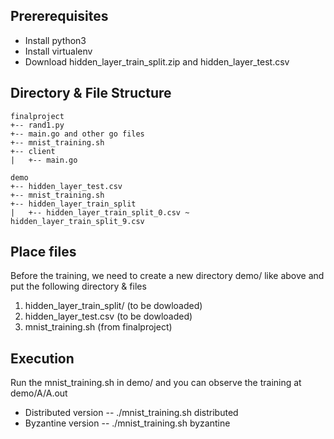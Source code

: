 ## Prererequisites
- Install python3
- Install virtualenv
- Download hidden_layer_train_split.zip and  hidden_layer_test.csv 

## Directory & File Structure
```
finalproject
+-- rand1.py
+-- main.go and other go files
+-- mnist_training.sh
+-- client
|   +-- main.go

demo
+-- hidden_layer_test.csv
+-- mnist_training.sh
+-- hidden_layer_train_split
|   +-- hidden_layer_train_split_0.csv ~ hidden_layer_train_split_9.csv
```
## Place files
Before the training, we need to create a new directory demo/ like above and put the following directory & files
1. hidden_layer_train_split/ (to be dowloaded)
2. hidden_layer_test.csv (to be dowloaded)
3. mnist_training.sh (from finalproject)


## Execution
Run the mnist_training.sh in demo/ and you can observe the training at demo/A/A.out
- Distributed version
-- ./mnist_training.sh distributed
- Byzantine version
-- ./mnist_training.sh byzantine

